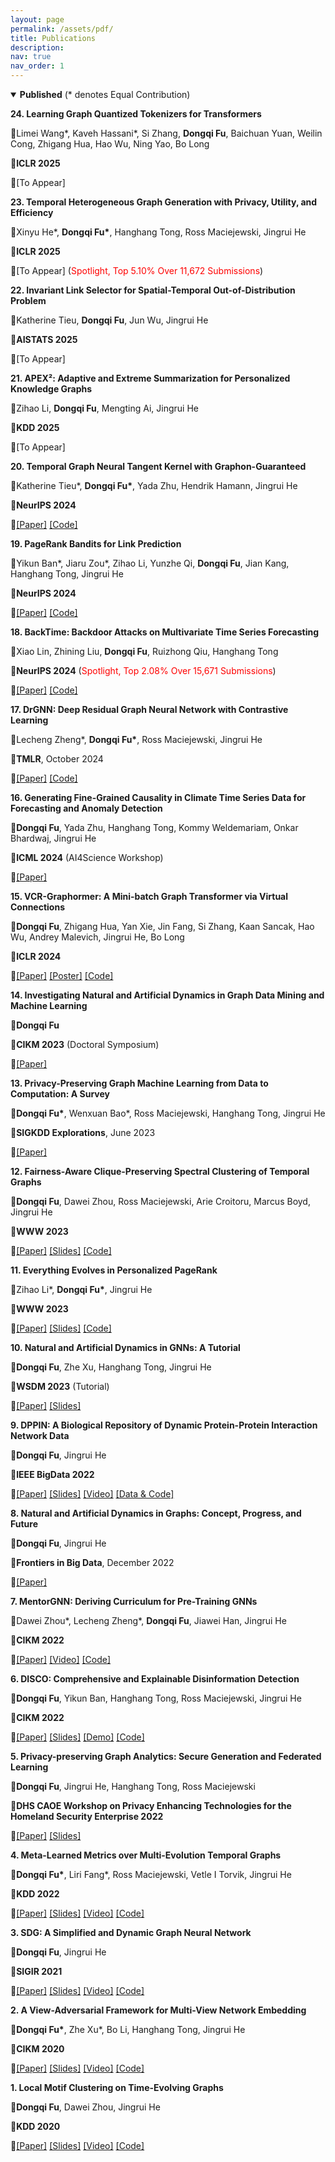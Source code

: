 ```yaml
---
layout: page
permalink: /assets/pdf/
title: Publications
description:
nav: true
nav_order: 1
---
```


<!---
<div style="max-width: 100%; text-align: center;">
  <a href="https://dongqifu.github.io/assets/img/research_scope.png">
  <img src="https://dongqifu.github.io/assets/img/research_scope.png" alt="My Current Research Scope (Stay Tuned)" style="width: 100%; height: auto;">
  </a>
  <p style="font-style: normal;">Graph AI Development</p>
</div>
-->
  
<details open>
  <summary><b>Published</b> (* denotes Equal Contribution)</summary>
  <p></p>
  <p><b>24. Learning Graph Quantized Tokenizers for Transformers</b></p>
  <p>🔻Limei Wang*, Kaveh Hassani*, Si Zhang, <b>Dongqi Fu</b>, Baichuan Yuan, Weilin Cong, Zhigang Hua, Hao Wu, Ning Yao, Bo Long</p>
  <p>🔻<b>ICLR 2025</b></p>
  <p>🔻[To Appear] </p>

  <p><b>23. Temporal Heterogeneous Graph Generation with Privacy, Utility, and Efficiency</b></p>
  <p>🔻Xinyu He*, <b>Dongqi Fu*</b>, Hanghang Tong, Ross Maciejewski, Jingrui He</p>
  <p>🔻<b>ICLR 2025</b></p>
  <p>🔻[To Appear] (<span style="color:red;">Spotlight, Top 5.10% Over 11,672 Submissions</span>) </p>

  <p><b>22. Invariant Link Selector for Spatial-Temporal Out-of-Distribution Problem</b></p>
  <p>🔻Katherine Tieu, <b>Dongqi Fu</b>, Jun Wu, Jingrui He </p>
  <p>🔻<b>AISTATS 2025</b></p>
  <p>🔻[To Appear] </p>

  <p><b>21. APEX²: Adaptive and Extreme Summarization for Personalized Knowledge Graphs</b></p>
  <p>🔻Zihao Li, <b>Dongqi Fu</b>, Mengting Ai, Jingrui He </p>
  <p>🔻<b>KDD 2025</b></p>
  <p>🔻[To Appear] </p>
  
  <p><b>20. Temporal Graph Neural Tangent Kernel with Graphon-Guaranteed</b></p>
  <p>🔻Katherine Tieu*, <b>Dongqi Fu*</b>, Yada Zhu, Hendrik Hamann, Jingrui He</p>
  <p>🔻<b>NeurIPS 2024</b></p>
  <p>🔻<a href="https://openreview.net/pdf?id=266nH7kLSV">[Paper]</a> <a href="https://github.com/kthrn22/TempGNTK">[Code]</a></p>

  <p><b>19. PageRank Bandits for Link Prediction</b></p>
  <p>🔻Yikun Ban*, Jiaru Zou*, Zihao Li, Yunzhe Qi, <b>Dongqi Fu</b>, Jian Kang, Hanghang Tong, Jingrui He</p>
  <p>🔻<b>NeurIPS 2024</b></p>
  <p>🔻<a href="https://openreview.net/pdf?id=VSz9na5Jtl">[Paper]</a> <a href="https://github.com/jiaruzouu/PRB">[Code]</a></p>

  <p><b>18. BackTime: Backdoor Attacks on Multivariate Time Series Forecasting</b></p>
  <p>🔻Xiao Lin, Zhining Liu, <b>Dongqi Fu</b>, Ruizhong Qiu, Hanghang Tong</p>
  <p>🔻<b>NeurIPS 2024</b> (<span style="color:red;">Spotlight, Top 2.08% Over 15,671 Submissions</span>)</p>
  <p>🔻<a href="https://openreview.net/pdf?id=Kl13lipxTW">[Paper]</a> <a href="https://github.com/xiaolin-cs/BackTime">[Code]</a></p>

  <p><b>17. DrGNN: Deep Residual Graph Neural Network with Contrastive Learning</b></p>
  <p>🔻Lecheng Zheng*, <b>Dongqi Fu*</b>, Ross Maciejewski, Jingrui He</p>
  <p>🔻<b>TMLR</b>, October 2024</p>
  <p>🔻<a href="https://openreview.net/pdf?id=frb6sLbACS">[Paper]</a> <a href="https://github.com/zhenglecheng/DrGNN">[Code]</a></p>
  
  <p><b>16. Generating Fine-Grained Causality in Climate Time Series Data for Forecasting and Anomaly Detection</b></p>
  <p>🔻<b>Dongqi Fu</b>, Yada Zhu, Hanghang Tong, Kommy Weldemariam, Onkar Bhardwaj, Jingrui He</p>
  <p>🔻<b>ICML 2024</b> (AI4Science Workshop)</p>
  <p>🔻<a href="https://arxiv.org/pdf/2408.04254">[Paper]</a></p>

  <p><b>15. VCR-Graphormer: A Mini-batch Graph Transformer via Virtual Connections</b></p>
  <p>🔻<b>Dongqi Fu</b>, Zhigang Hua, Yan Xie, Jin Fang, Si Zhang, Kaan Sancak, Hao Wu, Andrey Malevich, Jingrui He, Bo Long</p>
  <p>🔻<b>ICLR 2024</b></p>
  <p>🔻<a href="https://arxiv.org/pdf/2403.16030.pdf">[Paper]</a> <a href="https://github.com/DongqiFu/VCR-Graphormer/blob/main/poster.png">[Poster]</a> <a href="https://github.com/DongqiFu/VCR-Graphormer">[Code]</a></p>
  
  <p><b>14. Investigating Natural and Artificial Dynamics in Graph Data Mining and Machine Learning</b></p>
  <p>🔻<b>Dongqi Fu</b></p>
  <p>🔻<b>CIKM 2023</b> (Doctoral Symposium)</p>
  <p>🔻<a href="https://dl.acm.org/doi/pdf/10.1145/3583780.3616007?casa_token=hRzfvZ6LFU8AAAAA:qzcokEzmjVfCTxmd435ynKKH-_Ttt6LcTtPQ4J55B-OCvQGBeNhu_XYZHIcEXkxPL4-hnB0nACOM">[Paper]</a></p>
  
  <p><b>13. Privacy-Preserving Graph Machine Learning from Data to Computation: A Survey</b></p>
  <p>🔻<b>Dongqi Fu*</b>, Wenxuan Bao*, Ross Maciejewski, Hanghang Tong, Jingrui He</p>
  <p>🔻<b>SIGKDD Explorations</b>, June 2023</p>
  <p>🔻<a href="https://dl.acm.org/doi/pdf/10.1145/3606274.3606280">[Paper]</a></p>
  
  <p><b>12. Fairness-Aware Clique-Preserving Spectral Clustering of Temporal Graphs</b></p>
  <p>🔻<b>Dongqi Fu</b>, Dawei Zhou, Ross Maciejewski, Arie Croitoru, Marcus Boyd, Jingrui He</p>
  <p>🔻<b>WWW 2023</b></p>
  <p>🔻<a href="https://dongqifu.github.io/assets/pdf/F-SEGA.pdf">[Paper]</a> <a href="https://github.com/DongqiFu/F-SEGA/blob/main/slides/WWW'23_F_SEGA_Presentation_Slides.pdf">[Slides]</a> <a href="https://github.com/DongqiFu/F-SEGA/tree/main/code">[Code]</a></p>
  
  <p><b>11. Everything Evolves in Personalized PageRank</b></p>
  <p>🔻Zihao Li*, <b>Dongqi Fu*</b>, Jingrui He</p>
  <p>🔻<b>WWW 2023</b></p>
  <p>🔻<a href="https://dongqifu.github.io/assets/pdf/EvePPR.pdf">[Paper]</a> <a href="https://github.com/DongqiFu/EvePPR/blob/main/slides/WWW'23_EvePPR_Presentation_Slides.pdf">[Slides]</a> <a href="https://github.com/DongqiFu/EvePPR/tree/main/code">[Code]</a></p>
  
  <p><b>10. Natural and Artificial Dynamics in GNNs: A Tutorial</b></p>
  <p>🔻<b>Dongqi Fu</b>, Zhe Xu, Hanghang Tong, Jingrui He</p>
  <p>🔻<b>WSDM 2023</b> (Tutorial)</p>
  <p>🔻<a href="https://dongqifu.github.io/assets/pdf/WSDM-Tutorial-Paper.pdf">[Paper]</a> <a href="https://github.com/DongqiFu/Natural-and-Artificial-Dynamics-in-GNNs-A-Tutorial/blob/main/WSDM'23%20Tutorial%200227.pdf">[Slides]</a></p>
  
  <p><b>9. DPPIN: A Biological Repository of Dynamic Protein-Protein Interaction Network Data</b></p>
  <p>🔻<b>Dongqi Fu</b>, Jingrui He</p>
  <p>🔻<b>IEEE BigData 2022</b></p>
  <p>🔻<a href="https://dongqifu.github.io/assets/pdf/DPPIN.pdf">[Paper]</a> <a href="https://github.com/DongqiFu/DPPIN/blob/main/IEEE%20BigData'22_DPPIN_Presentation_Slides.pdf">[Slides]</a> <a href="https://ieeecps.org/files/zlu1YJ8c0HLbvS3sNNx3W">[Video]</a> <a href="https://github.com/DongqiFu/DPPIN">[Data & Code]</a></p>
  
  <p><b>8. Natural and Artificial Dynamics in Graphs: Concept, Progress, and Future</b></p>
  <p>🔻<b>Dongqi Fu</b>, Jingrui He</p>
  <p>🔻<b>Frontiers in Big Data</b>, December 2022</p>
  <p>🔻<a href="https://dongqifu.github.io/assets/pdf/fdata-05-1062637.pdf">[Paper]</a></p>
  
  <p><b>7. MentorGNN: Deriving Curriculum for Pre-Training GNNs</b></p>
  <p>🔻Dawei Zhou*, Lecheng Zheng*, <b>Dongqi Fu</b>, Jiawei Han, Jingrui He</p>
  <p>🔻<b>CIKM 2022</b></p>
  <p>🔻<a href="https://arxiv.org/pdf/2208.09905.pdf">[Paper]</a> <a href="https://dl.acm.org/action/downloadSupplement?doi=10.1145%2F3511808.3557393&file=CIKM+Presentation.mp4">[Video]</a> <a href="https://github.com/Leo02016/MentorGNN">[Code]</a></p>
  
  <p><b>6. DISCO: Comprehensive and Explainable Disinformation Detection</b></p>
  <p>🔻<b>Dongqi Fu</b>, Yikun Ban, Hanghang Tong, Ross Maciejewski, Jingrui He</p>
  <p>🔻<b>CIKM 2022</b></p>
  <p>🔻<a href="https://dongqifu.github.io/assets/pdf/DISCO.pdf">[Paper]</a> <a href="https://github.com/DongqiFu/DISCO/blob/main/slides/CIKM'22_DISCO_Presentation_Slides.pdf">[Slides]</a> <a href="https://drive.google.com/file/d/1Nhw1veqjIN9SBz1RLJPDTRVTHuknfjHl/edit">[Demo]</a> <a href="https://github.com/DongqiFu/DISCO">[Code]</a></p>
  
  <p><b>5. Privacy-preserving Graph Analytics: Secure Generation and Federated Learning</b></p>
  <p>🔻<b>Dongqi Fu</b>, Jingrui He, Hanghang Tong, Ross Maciejewski</p>
  <p>🔻<b>DHS CAOE Workshop on Privacy Enhancing Technologies for the Homeland Security Enterprise 2022</b></p>
  <p>🔻<a href="https://arxiv.org/pdf/2207.00048.pdf">[Paper]</a> <a href="https://dongqifu.github.io/assets/pdf/PETS4HASE'22_Presentation_Slides.pdf">[Slides]</a></p>
  
  <p><b>4. Meta-Learned Metrics over Multi-Evolution Temporal Graphs</b></p>
  <p>🔻<b>Dongqi Fu*</b>, Liri Fang*, Ross Maciejewski, Vetle I Torvik, Jingrui He</p>
  <p>🔻<b>KDD 2022</b></p>
  <p>🔻<a href="https://dongqifu.github.io/assets/pdf/Temp-GFSM.pdf">[Paper]</a> <a href="https://github.com/DongqiFu/Temp-GFSM/blob/main/Slides/KDD'22_Temp-GFSM_Presentation_Slides.pdf">[Slides]</a> <a href="https://dl.acm.org/action/downloadSupplement?doi=10.1145%2F3534678.3539313&file=KDD22-fp0916.mp4">[Video]</a> <a href="https://github.com/LiriFang/Temp-GFSM">[Code]</a></p>
  
  <p><b>3. SDG: A Simplified and Dynamic Graph Neural Network</b></p>
  <p>🔻<b>Dongqi Fu</b>, Jingrui He</p>
  <p>🔻<b>SIGIR 2021</b></p>
  <p>🔻<a href="https://dongqifu.github.io/assets/pdf/SDG.pdf">[Paper]</a> <a href="https://github.com/DongqiFu/SDG/blob/main/slides/SIGIR'21_SDG_Presentation_Slides.pdf">[Slides]</a> <a href="https://dl.acm.org/action/downloadSupplement?doi=10.1145%2F3404835.3463059&file=sp1515_prerecorded_video.mp4">[Video]</a> <a href="https://github.com/DongqiFu/SDG">[Code]</a></p>
  
  <p><b>2. A View-Adversarial Framework for Multi-View Network Embedding</b></p>
  <p>🔻<b>Dongqi Fu*</b>, Zhe Xu*, Bo Li, Hanghang Tong, Jingrui He</p>
  <p>🔻<b>CIKM 2020</b></p>
  <p>🔻<a href="https://dongqifu.github.io/assets/pdf/VANE.pdf">[Paper]</a> <a href="https://github.com/DongqiFu/VANE/blob/master/slides/CIKM'20_VANE_Presentation_Slides.pdf">[Slides]</a> <a href="https://dl.acm.org/action/downloadSupplement?doi=10.1145%2F3340531.3412127&file=3340531.3412127.mp4&download=true">[Video]</a> <a href="https://github.com/pricexu/VANE">[Code]</a></p>
  
  <p><b>1. Local Motif Clustering on Time-Evolving Graphs</b></p>
  <p>🔻<b>Dongqi Fu</b>, Dawei Zhou, Jingrui He</p>
  <p>🔻<b>KDD 2020</b></p>
  <p>🔻<a href="https://dongqifu.github.io/assets/pdf/L-MEGA.pdf">[Paper]</a> <a href="https://github.com/DongqiFu/L-MEGA/blob/master/slides/KDD'20_L-MEGA_Slides.pdf">[Slides]</a> <a href="https://www.youtube.com/watch?v=2Z-SS1IchGc&feature=emb_title">[Video]</a> <a href="https://github.com/DongqiFu/L-MEGA">[Code]</a></p>

</details>

<!--
<details close>
  <summary><b>Pre-print</b> (* denotes Equal Contribution)</summary>
  <p><b>Language Models are Graph Learners</b></p>
  <p>🔻Zhe Xu, Kaveh Hassani, Si Zhang, Hanqing Zeng, Michihiro Yasunaga, Limei Wang, <b>Dongqi Fu</b>, Ning Yao, Bo Long, Hanghang Tong</p>
  <p>🔻<a href="https://arxiv.org/pdf/2410.02296">[arXiv]</a>
  
  <p><b>Parametric Graph Representations in the Era of Foundation Models: A Survey and Position</b></p>
  <p>🔻<b>Dongqi Fu*</b>, Liri Fang*, Zihao Li*, Hanghang Tong, Vetle I Torvik, Jingrui He</p>
  <p>🔻<a href="https://arxiv.org/pdf/2410.12126?">[arXiv]</a> <a href="https://github.com/iDEA-iSAIL-Lab-UIUC/pyg-ssl">[Code]</a></p>
  
  <p><b>Can Graph Neural Networks Learn Language with Extremely Weak Text Supervision?</b></p>
  <p>🔻Zihao Li, Lecheng Zheng, Bowen Jin, <b>Dongqi Fu</b>, Baoyu Jing, Yikun Ban, Jingrui He, Jiawei Han</p>
  <p>🔻<b>arXiv</b></p>
  <p>🔻<a href="https://arxiv.org/pdf/2412.21151">[arXiv]</a>

  <p><b>PyG-SSL: A Graph Self-Supervised Learning Toolkit</b></p>
  <p>🔻Lecheng Zheng*, Baoyu Jing*, Zihao Li*, Zhichen Zeng, Tianxin Wei, Mengting Ai, Xinrui He, Lihui Liu, <b>Dongqi Fu</b>, Jiaxuan You, Hanghang Tong, Jingrui He</p>
  <p>🔻<a href="https://arxiv.org/pdf/2412.21151">[arXiv]</a> <a href="https://github.com/iDEA-iSAIL-Lab-UIUC/pyg-ssl">[Code]</a></p>
  
  <p><b>Provably Extending PageRank-based Local Clustering Algorithm to Weighted Directed Graphs with Self-Loops and to Hypergraphs</b></p>
  <p>🔻Zihao Li, <b>Dongqi Fu</b>, Hengyu Liu, Jingrui He</p>
  <p>🔻<a href="https://arxiv.org/pdf/2412.03008">[arXiv]</a>

  <p><b>Hypergraphs as Weighted Directed Self-Looped Graphs: Spectral Properties, Clustering, Cheeger Inequality</b></p>
  <p>🔻Zihao Li, <b>Dongqi Fu</b>, Hengyu Liu, Jingrui He</p>
  <p>🔻<a href="https://arxiv.org/pdf/2411.03331">[arXiv]</a>

</details>
-->
